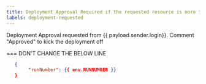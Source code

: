 ```yaml
---
title: Deployment Approval Required if the requested resource is more than 10.
labels: deployment-requested
---
```


Deployment Approval requested from {{ payload.sender.login}}.
Comment "Approved" to kick the deployment off

=== DON'T CHANGE THE BELOW LINE

```json target_payload
   {
        "runNumber": {{ env.RUNNUMBER }}
   }
```

